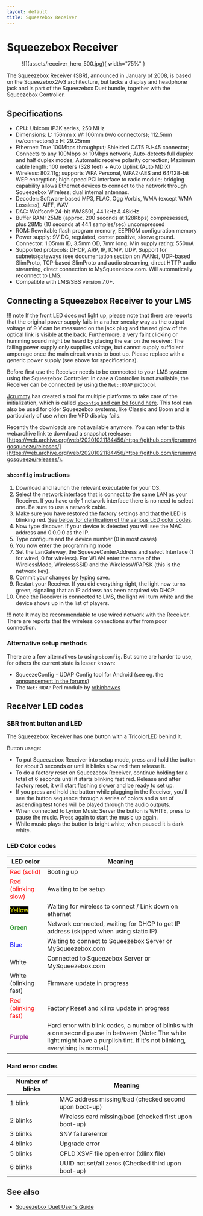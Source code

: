 ```yaml
---
layout: default
title: Squeezebox Receiver
---
```


# Squeezebox Receiver

<figure markdown="span">
  ![](assets/receiver_hero_500.jpg){ width="75%" }
</figure>

The Squeezebox Receiver (SBR), announced in January of 2008, is based on the Squeezebox2/v3 architecture, but lacks a display and headphone jack and is part of the Squeezebox Duet bundle, together with the Squeezebox Controller.

## Specifications

- CPU: Ubicom IP3K series, 250 MHz
- Dimensions: L: 156mm x W: 106mm (w/o connectors); 112.5mm (w/connectors) x H: 29.25mm
- Ethernet: True 100Mbps throughput; Shielded CAT5 RJ-45 connector; Connects to any 100Mbps or 10Mbps network; Auto-detects full duplex and half duplex modes; Automatic receive polarity correction; Maximum cable length: 100 meters (328 feet) + Auto Uplink (Auto MDIX)
- Wireless: 802.11g; supports WPA Personal, WPA2-AES and 64/128-bit WEP encryption; high speed PCI interface to radio module; bridging capability allows Ethernet devices to connect to the network through Squeezebox Wireless; dual internal antennas.
- Decoder: Software-based MP3, FLAC, Ogg Vorbis, WMA (except WMA Lossless), AIFF, WAV
- DAC: Wolfson® 24-bit WM8501, 44.1kHz & 48kHz
- Buffer RAM: 25Mb (approx. 200 seconds at 128Kbps) compresessed, plus 28Mb (10 seconds at 44.1 samples/sec) uncompressed
- ROM: Rewritable flash program memory, EEPROM configuration memory
- Power supply: 9V DC, regulated, center positive, sleeve ground. Connector: 1.05mm ID, 3.5mm OD, 7mm long. Min supply rating: 550mA
- Supported protocols: DHCP, ARP, IP, ICMP, UDP, Support for subnets/gateways (see documentation section on WANs), UDP-based SlimProto, TCP-based SlimProto and audio streaming, direct HTTP audio streaming, direct connection to MySqueezebox.com. Will automatically reconnect to LMS.
- Compatible with LMS/SBS version 7.0+.

## Connecting a Squeezebox Receiver to your LMS

!!! note
    If the front LED does not light up, please note that there are reports that the original power supply fails in a rather sneaky way as the output voltage of 9 V can be measured on the jack plug and the red glow of the optical link is visible at the back. Furthermore, a very faint clicking or humming sound might be heard by placing the ear on the receiver: The failing power supply only supplies voltage, but cannot supply sufficient amperage once the main circuit wants to boot up. Please replace with a generic power supply (see above for specifications).

Before first use the Receiver needs to be connected to your LMS system using the Squeezebox Controller. In case a Controller is not available, the Receiver can be connected by using the `Net::UDAP` protocol.

[Jcrummy](https://github.com/jcrummy) has created a tool for multiple platforms to take care of the initialization, which is called [`sbconfig` and can be found here](https://jcrummy.github.io/gosqueeze/). This tool can also be used for older Squeezebox systems, like Classic and Boom and is particularly of use when the VFD display fails.

Recently the downloads are not available anymore. You can refer to this webarchive link te download a snapshot reelease: [https://web.archive.org/web/20201021184456/https://github.com/jcrummy/gosqueeze/releases/](https://web.archive.org/web/20201021184456/https://github.com/jcrummy/gosqueeze/releases/). 

### `sbconfig` instructions
1. Download and launch the relevant executable for your OS.
2. Select the network interface that is connect to the same LAN as your Receiver. If you have only 1 network interface there is no need to select one. Be sure to use a network cable.
3. Make sure you have restored the factory settings and that the LED is blinking red. [See below for clarification of the various LED color codes](#receiver-led-codes).
4. Now type discover. If your device is detected you will see the MAC address and 0.0.0.0 as the IP.
5. Type configure and the device number (0 in most cases)
6. You now enter the programming mode
7. Set the LanGateway, the SqueezeCenterAddress and select Interface (1 for wired, 0 for wireless). For WLAN enter the name of the WirelessMode, WirelessSSID and the WirelessWPAPSK (this is the network key).
8. Commit your changes by typing save.
9. Restart your Receiver. If you did everything right, the light now turns green, signaling that an IP address has been acquired via DHCP.
10. Once the Receiver is connected to LMS, the light will turn white and the device shows up in the list of players.

!!! note
    It may be recommendable to use wired network with the Receiver. There are reports that the wireless connections suffer from poor connection.

### Alternative setup methods

There are a few alternatives to using `sbconfig`. But some are harder to use, for others the current state is lesser known:

- SqueezeConfig - UDAP Config tool for Android (see eg. the [announcement in the forums](https://forums.lyrion.org/forum/user-forums/general-discussion/74718-beta-squeezeconfig-udap-config-tool-for-android))
- The `Net::UDAP` Perl module by [robinbowes](https://github.com/robinbowes/net-udap)

## Receiver LED codes
### SBR front button and LED
The Squeezebox Receiver has one button with a TricolorLED behind it.

Button usage:

- To put Squeezebox Receiver into setup mode, press and hold the button for about 3 seconds or until it blinks slow red then release it.
- To do a factory reset on Squeezebox Receiver, continue holding for a total of 6 seconds until it starts blinking fast red. Release and after factory reset, it will start flashing slower and be ready to set up.
- If you press and hold the button while plugging in the Receiver, you'll see the button sequence through a series of colors and a set of ascending test tones will be played through the audio outputs.
- When connected to Lyrion Music Server the button is WHITE, press to pause the music. Press again to start the music up again.
- While music plays the button is bright white; when paused it is dark white.

### LED Color codes
| LED color | Meaning |
| ---- | ---- |
| <span style="color: red"> Red (solid) </span>|	Booting up |
|	<span style="color: red"> Red (blinking slow) </span> | Awaiting to be setup |
|	<span style="color: yellow; background: black;"> Yellow</span> | Waiting for wireless to connect / Link down on ethernet |
|	<span style="color: green"> Green </span> |	Network connected, waiting for DHCP to get IP address (skipped when using static IP) |
|	<span style="color: blue"> Blue </span> |	Waiting to connect to Squeezebox Server or MySqueezebox.com |
|	White |	Connected to Squeezebox Server or MySqueezebox.com |
|	White (blinking fast) |	Firmware update in progress |
|	<span style="color: red"> Red (blinking fast) </span> |	Factory Reset and xilinx update in progress |
|	<span style="color: purple"> Purple </span> |	Hard error with blink codes, a number of blinks with a one second pause in between (Note: The white light might have a purplish tint. If it's not blinking, everything is normal.) |

### Hard error codes
| Number of blinks | Meaning |
| ---- | ---- |
| 1 blink |	MAC address missing/bad (checked second upon boot-up) |
| 2 blinks |	Wireless card missing/bad (checked first upon boot-up) |
| 3 blinks |	SNV failure/error |
| 4 blinks |	Upgrade error |
| 5 blinks |	CPLD XSVF file open error (xilinx file) |
| 6 blinks | UUID not set/all zeros (Checked third upon boot-up) |


## See also

- [Squeezebox Duet User's Guide](https://downloads.lms-community.org/docs/Squeezebox%20Duet%20Users%20Guide%20International.pdf)
